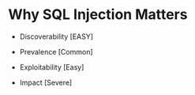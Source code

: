 # Why SQL Injection Matters

* Discoverability [EASY]

* Prevalence [Common]

* Exploitability [Easy]

* Impact [Severe]
